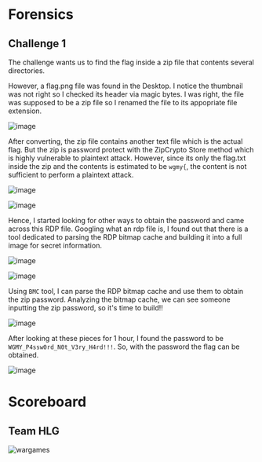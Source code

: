 # Forensics
## Challenge 1
The challenge wants us to find the flag inside a zip file that contents several directories. 

However, a flag.png file was found in the Desktop. I notice the thumbnail was not right so I checked its header via magic bytes. I was right, the file was supposed to be a zip file so I renamed the file to its appopriate file extension.

![image](https://github.com/warlocksmurf/ctf-writeups/assets/121353711/a97c365c-c671-4e0c-83e7-2a1ce8e01281)

After converting, the zip file contains another text file which is the actual flag. But the zip is password protect with the ZipCrypto Store method which is highly vulnerable to plaintext attack. However, since its only the flag.txt inside the zip and the contents is estimated to be `wgmy{`, the content is not sufficient to perform a plaintext attack.

![image](https://github.com/warlocksmurf/ctf-writeups/assets/121353711/1e47116c-f80b-4d8b-a87e-59e6192e5497)

![image](https://github.com/warlocksmurf/ctf-writeups/assets/121353711/25435db3-23a2-4f9e-a1a3-cb432192b22c)

Hence, I started looking for other ways to obtain the password and came across this RDP file. Googling what an rdp file is, I found out that there is a tool dedicated to parsing the RDP bitmap cache and building it into a full image for secret information.

![image](https://github.com/warlocksmurf/ctf-writeups/assets/121353711/986ee326-4141-4f0b-b3c6-ae31ffd2ad4f)

![image](https://github.com/warlocksmurf/ctf-writeups/assets/121353711/5fb8879d-57a6-4b4d-8ba7-8346c20665b6)

Using `BMC` tool, I can parse the RDP bitmap cache and use them to obtain the zip password. Analyzing the bitmap cache, we can see someone inputting the zip password, so it's time to build!!

![image](https://github.com/warlocksmurf/ctf-writeups/assets/121353711/b0f2a25b-a3b4-470d-9160-9aac3357a715)

After looking at these pieces for 1 hour, I found the password to be `WGMY_P4ssw0rd_N0t_V3ry_H4rd!!!`. So, with the password the flag can be obtained.

![image](https://github.com/warlocksmurf/ctf-writeups/assets/121353711/985799e4-3b3b-4686-a7d0-b23da430863c)

# Scoreboard
## Team HLG

![wargames](https://github.com/warlocksmurf/ctf-writeups/assets/121353711/1b411d1d-1379-4e38-8faf-f6d8b78a9c3f)
